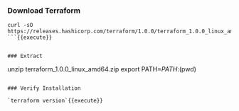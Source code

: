 
### Download Terraform

```
curl -sO https://releases.hashicorp.com/terraform/1.0.0/terraform_1.0.0_linux_amd64.zip
```{{execute}}


### Extract 

```
unzip terraform_1.0.0_linux_amd64.zip
export PATH=$PATH:$(pwd)
```{{execute}}

### Verify Installation

`terraform version`{{execute}}
